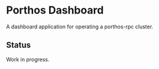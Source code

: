 # Porthos Dashboard

A dashboard application for operating a porthos-rpc cluster.

## Status

Work in progress.
